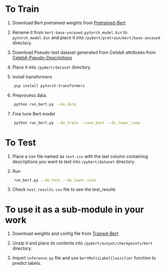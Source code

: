 # To Train 

1. Download Bert pretrained weights from [Pretrained-Bert](https://s3.amazonaws.com/models.huggingface.co/bert/bert-base-uncased-pytorch_model.bin) 

2. Rename it from `bert-base-uncased-pytorch_model.bin` to `pytorch_model.bin` and place it into `/pybert/pretrain/bert/base-uncased` directory.

3. Download Pseudo-text dataset generated from CelebA attributes from [CelebA-Pseudo-Descriptions](https://drive.google.com/file/d/1tJHFDdvmugWAAcVR_84QZ61tXBB8QBPs/view)

4. Place it into `/pybert/dataset` directory.

5. Install transformers
```bash
    pip install pytorch-transformers
```

6. Preprocess data.
```bash
    python run_bert.py --do_data
```

7. Fine tune Bert model
```bash
    python run_bert.py --do_train --save_best --do_lower_case
```



# To Test

1. Place a csv file named as `test.csv` with the last column containing descriptions you want to test into `/pybert/dataset` directory.

2. Run
```bash
    run_bert.py --do_test --do_lower_case
```

3. Check `test_results.csv` file to see the test_results



# To use it as a sub-module in your work

1. Download weights and config file from [Trained-Bert](https://drive.google.com/file/d/1OI9GwSI3VSZ-AnaY4kKN6h-krTAPvg7n/view?usp=sharing) 

2. Unzip it and place its contents into `/pybert/output/checkpoints/bert` directory.

3. Import `inference.py` file and use `bertMultiLabelClassifier` function to predict labels.